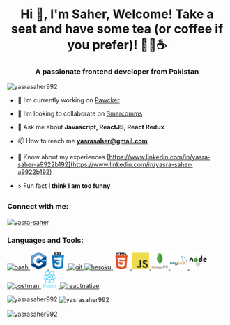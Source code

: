 <h1 align="center">Hi 👋, I'm Saher, Welcome! Take a seat and have some tea (or coffee if you prefer)! 👋🍵☕</h1>
<h3 align="center">A passionate frontend developer from Pakistan</h3>

<p align="left"> <img src="https://komarev.com/ghpvc/?username=yasrasaher992&label=Profile%20views&color=0e75b6&style=flat" alt="yasrasaher992" /> </p>

- 🔭 I’m currently working on [Pawcker](pawcker.com)

- 👯 I’m looking to collaborate on [Smarcomms](smarcomms.com)

- 💬 Ask me about **Javascript, ReactJS, React Redux**

- 📫 How to reach me **yasrasaher@gmail.com**

- 📄 Know about my experiences [https://www.linkedin.com/in/yasra-saher-a9922b192](https://www.linkedin.com/in/yasra-saher-a9922b192)

- ⚡ Fun fact **I think I am too funny**

<h3 align="left">Connect with me:</h3>
<p align="left">
<a href="https://linkedin.com/in/yasra-saher" target="blank"><img align="center" src="https://raw.githubusercontent.com/rahuldkjain/github-profile-readme-generator/master/src/images/icons/Social/linked-in-alt.svg" alt="yasra-saher" height="30" width="40" /></a>
</p>

<h3 align="left">Languages and Tools:</h3>
<p align="left"> <a href="https://www.gnu.org/software/bash/" target="_blank" rel="noreferrer"> <img src="https://www.vectorlogo.zone/logos/gnu_bash/gnu_bash-icon.svg" alt="bash" width="40" height="40"/> </a> <a href="https://www.w3schools.com/cpp/" target="_blank" rel="noreferrer"> <img src="https://raw.githubusercontent.com/devicons/devicon/master/icons/cplusplus/cplusplus-original.svg" alt="cplusplus" width="40" height="40"/> </a> <a href="https://www.w3schools.com/css/" target="_blank" rel="noreferrer"> <img src="https://raw.githubusercontent.com/devicons/devicon/master/icons/css3/css3-original-wordmark.svg" alt="css3" width="40" height="40"/> </a> <a href="https://git-scm.com/" target="_blank" rel="noreferrer"> <img src="https://www.vectorlogo.zone/logos/git-scm/git-scm-icon.svg" alt="git" width="40" height="40"/> </a> <a href="https://heroku.com" target="_blank" rel="noreferrer"> <img src="https://www.vectorlogo.zone/logos/heroku/heroku-icon.svg" alt="heroku" width="40" height="40"/> </a> <a href="https://www.w3.org/html/" target="_blank" rel="noreferrer"> <img src="https://raw.githubusercontent.com/devicons/devicon/master/icons/html5/html5-original-wordmark.svg" alt="html5" width="40" height="40"/> </a> <a href="https://developer.mozilla.org/en-US/docs/Web/JavaScript" target="_blank" rel="noreferrer"> <img src="https://raw.githubusercontent.com/devicons/devicon/master/icons/javascript/javascript-original.svg" alt="javascript" width="40" height="40"/> </a> <a href="https://www.mongodb.com/" target="_blank" rel="noreferrer"> <img src="https://raw.githubusercontent.com/devicons/devicon/master/icons/mongodb/mongodb-original-wordmark.svg" alt="mongodb" width="40" height="40"/> </a> <a href="https://www.mysql.com/" target="_blank" rel="noreferrer"> <img src="https://raw.githubusercontent.com/devicons/devicon/master/icons/mysql/mysql-original-wordmark.svg" alt="mysql" width="40" height="40"/> </a> <a href="https://nodejs.org" target="_blank" rel="noreferrer"> <img src="https://raw.githubusercontent.com/devicons/devicon/master/icons/nodejs/nodejs-original-wordmark.svg" alt="nodejs" width="40" height="40"/> </a> <a href="https://postman.com" target="_blank" rel="noreferrer"> <img src="https://www.vectorlogo.zone/logos/getpostman/getpostman-icon.svg" alt="postman" width="40" height="40"/> </a> <a href="https://reactjs.org/" target="_blank" rel="noreferrer"> <img src="https://raw.githubusercontent.com/devicons/devicon/master/icons/react/react-original-wordmark.svg" alt="react" width="40" height="40"/> </a> <a href="https://reactnative.dev/" target="_blank" rel="noreferrer"> <img src="https://reactnative.dev/img/header_logo.svg" alt="reactnative" width="40" height="40"/> </a> </p>

<p><img align="left" src="https://github-readme-stats.vercel.app/api/top-langs?username=yasrasaher992&show_icons=true&locale=en&layout=compact" alt="yasrasaher992" /></p>

<p>&nbsp;<img align="center" src="https://github-readme-stats.vercel.app/api?username=yasrasaher992&show_icons=true&locale=en" alt="yasrasaher992" /></p>

<p><img align="center" src="https://github-readme-streak-stats.herokuapp.com/?user=yasrasaher992&" alt="yasrasaher992" /></p>
